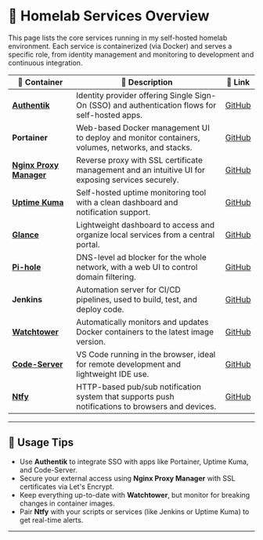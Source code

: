 # 🧰 Homelab Services Overview

This page lists the core services running in my self-hosted homelab environment. Each service is containerized (via Docker) and serves a specific role, from identity management and monitoring to development and continuous integration.

| 🧱 **Container**         | 📝 **Description**                                                                                       | 🔗 **Link**                                      |
|--------------------------|----------------------------------------------------------------------------------------------------------|--------------------------------------------------|
| **[Authentik](https://github.com/ttesfazion/homelab/tree/main/docker/authentik)**           | Identity provider offering Single Sign-On (SSO) and authentication flows for self-hosted apps.             | [GitHub](https://github.com/goauthentik/authentik) |
| **Portainer**             | Web-based Docker management UI to deploy and monitor containers, volumes, networks, and stacks.            | [GitHub](https://github.com/portainer/portainer)   |
| **[Nginx Proxy Manager](https://github.com/ttesfazion/homelab/tree/main/docker/nginxproxymanager)** | Reverse proxy with SSL certificate management and an intuitive UI for exposing services securely. | [GitHub](https://github.com/NginxProxyManager/nginx-proxy-manager) |
| **[Uptime Kuma](https://github.com/ttesfazion/homelab/tree/main/docker/uptimekuma)**          | Self-hosted uptime monitoring tool with a clean dashboard and notification support.                         | [GitHub](https://github.com/louislam/uptime-kuma)  |
| **[Glance](https://github.com/ttesfazion/homelab/tree/main/docker/glance)**                 | Lightweight dashboard to access and organize local services from a central portal.                          | [GitHub](https://github.com/glancesapp/glances)    |
| **[Pi-hole](https://github.com/ttesfazion/homelab/tree/main/docker/pihole)**                   | DNS-level ad blocker for the whole network, with a web UI to control domain filtering.                      | [GitHub](https://github.com/pi-hole/pi-hole)       |
| **Jenkins**                 | Automation server for CI/CD pipelines, used to build, test, and deploy code.                                | [GitHub](https://github.com/jenkinsci/jenkins)     |
| **[Watchtower](https://github.com/ttesfazion/homelab/tree/main/docker/watchtower)**          | Automatically monitors and updates Docker containers to the latest image version.                           | [GitHub](https://github.com/containrrr/watchtower) |
| **[Code-Server](https://github.com/ttesfazion/homelab/tree/main/docker/codeserver)**             | VS Code running in the browser, ideal for remote development and lightweight IDE use.                       | [GitHub](https://github.com/coder/code-server)     |
| **[Ntfy](https://github.com/ttesfazion/homelab/tree/main/docker/ntfy)**                   | HTTP-based pub/sub notification system that supports push notifications to browsers and devices.            | [GitHub](https://github.com/binwiederhier/ntfy)    |

---

## 📌 Usage Tips

- Use **Authentik** to integrate SSO with apps like Portainer, Uptime Kuma, and Code-Server.
- Secure your external access using **Nginx Proxy Manager** with SSL certificates via Let's Encrypt.
- Keep everything up-to-date with **Watchtower**, but monitor for breaking changes in container images.
- Pair **Ntfy** with your scripts or services (like Jenkins or Uptime Kuma) to get real-time alerts.

---
